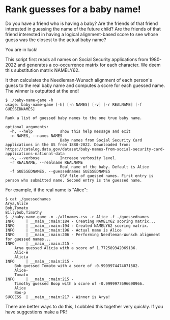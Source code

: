 # Rank guesses for a baby name!

Do you have a friend who is having a baby? Are the friends of that friend interested in guessing the name of the future child? Are the friends of that friend interested in having a logical alignment-based score to see whose guess was the closest to the actual baby name?

You are in luck!

This script first reads all names on Social Security applications from 1980-2022 and generates a co-occurrence matrix for each character. We deem this substitution matrix NAMELY62. 

It then calculates the Needleman-Wunsch alignment of each person's guess to the real baby name and computes a score for each guessed name. The winner is outputted at the end!

```
$ ./baby-name-game -h
usage: baby-name-game [-h] [-n NAMES] [-v] [-r REALNAME] [-f GUESSEDNAMES]

Rank a list of guessed baby names to the one true baby name.

optional arguments:
  -h, --help            show this help message and exit
  -n NAMES, --names NAMES
                        Baby names from Social Security Card applications in the US from 1880-2022. Downloaded from: https://catalog.data.gov/dataset/baby-names-from-social-security-card-applications-national-data
  -v, --verbose         Increase verbosity level.
  -r REALNAME, --realname REALNAME
                        Real name of the baby. Default is Alice
  -f GUESSEDNAMES, --guessednames GUESSEDNAMES
                        CSV file of guessed names. First entry is person who submitted name. Second entry is the guessed name.
```

For example, if the real name is "Alice":
```
$ cat ./guessednames
Arya,Alice
Bob,Tomato
Billybob,Timothy
$ ./baby-name-game -n ./allnames.csv -r Alice -f ./guessednames
INFO     | __main__:main:184 - Creating NAMELY62 scoring matrix...
INFO     | __main__:main:194 - Created NAMELY62 scoring matrix.
INFO     | __main__:main:196 - Actual name is Alice
INFO     | __main__:main:206 - Performing Needleman-Wunsch alignment for guessed names...
INFO     | __main__:main:215 - 
    Arya guessed Alicia with a score of 1.772589342069186.
    Alic-e
    Alicia
INFO     | __main__:main:215 - 
    Bob guessed Tomato with a score of -0.9999974474071582.
    Alice-
    Tomato
INFO     | __main__:main:215 - 
    Timothy guessed Boop with a score of -0.9999977696690966.
    Alice
    Boo-p
SUCCESS  | __main__:main:217 - Winner is Arya!
```

There are better ways to do this, I cobbled this together very quickly. If you have suggestions make a PR! 

